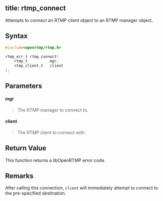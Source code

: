 title: rtmp_connect
--------------------------

Attempts to connect an RTMP client object to an RTMP manager object.

## Syntax ##

```c
#include<openrtmp/rtmp.h>

rtmp_err_t rtmp_connect( 
	rtmp_t          mgr, 
	rtmp_client_t   client 
);
```

## Parameters ##
#### mgr ####
> The RTMP manager to connect to.

#### client ####
> The RTMP client to connect with.

## Return Value ##
This function returns a libOpenRTMP error code.

## Remarks ##
After calling this connection, `client` will immediately attempt to connect to the pre-specified destination.